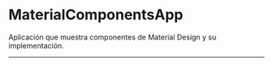 # MaterialComponentsApp
Aplicación que muestra componentes de Material Design y su implementación.

----------
